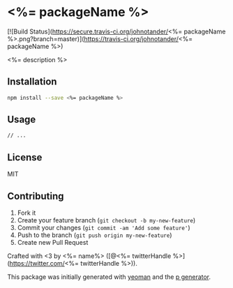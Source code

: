 # <%= packageName %>

[![Build Status](https://secure.travis-ci.org/johnotander/<%= packageName %>.png?branch=master)](https://travis-ci.org/johnotander/<%= packageName %>)

<%= description %>

## Installation

```bash
npm install --save <%= packageName %>
```

## Usage

```bash
// ...
```

## License

MIT

## Contributing

1. Fork it
2. Create your feature branch (`git checkout -b my-new-feature`)
3. Commit your changes (`git commit -am 'Add some feature'`)
4. Push to the branch (`git push origin my-new-feature`)
5. Create new Pull Request

Crafted with <3 by <%= name%> ([@<%= twitterHandle %>](https://twitter.com/<%= twitterHandle %>)).

This package was initially generated with [yeoman](http://yeoman.io) and the [p generator](https://github.com/johnotander/generator-p.git).
